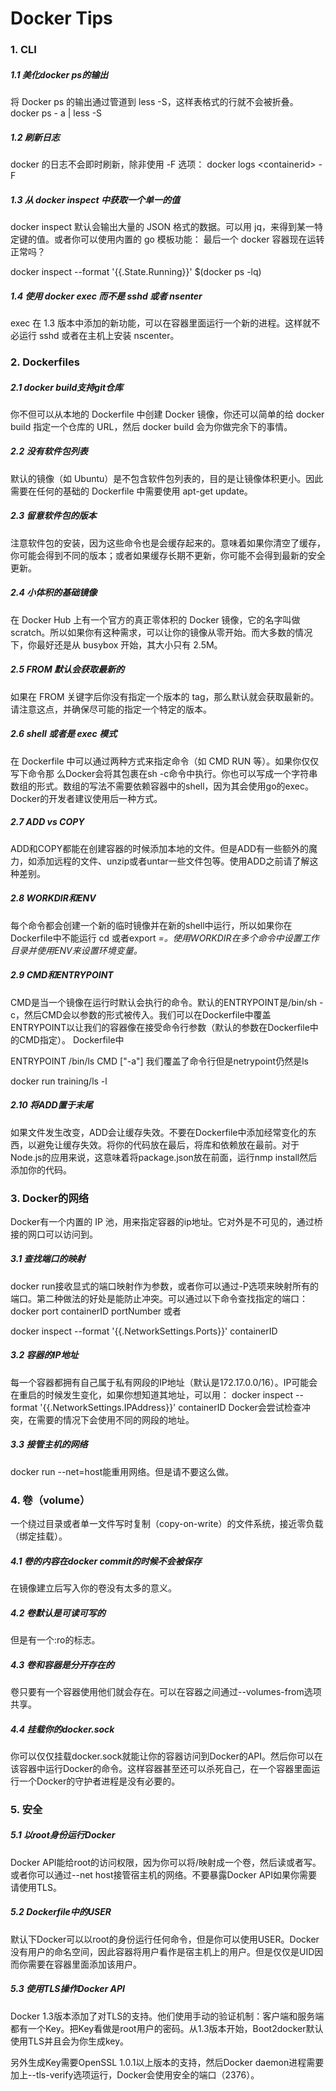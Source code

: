 Docker Tips
===

### 1. CLI

##### 1.1 美化docker ps的输出

将 Docker ps 的输出通过管道到 less -S，这样表格式的行就不会被折叠。
docker ps - a | less -S

##### 1.2 刷新日志

docker 的日志不会即时刷新，除非使用 -F 选项：
docker logs &lt;containerid> -F

##### 1.3 从 docker inspect 中获取一个单一的值

docker inspect 默认会输出大量的 JSON 格式的数据。可以用 jq，来得到某一特定键的值。或者你可以使用内置的 go 模板功能：
最后一个 docker 容器现在运转正常吗？

docker inspect --format '{{.State.Running}}' $(docker ps -lq)

##### 1.4 使用 docker exec 而不是 sshd 或者 nsenter

exec 在 1.3 版本中添加的新功能，可以在容器里面运行一个新的进程。这样就不必运行 sshd 或者在主机上安装 nscenter。

### 2. Dockerfiles

##### 2.1 docker build支持git仓库

你不但可以从本地的 Dockerfile 中创建 Docker 镜像，你还可以简单的给 docker build 指定一个仓库的 URL，然后 docker build 会为你做完余下的事情。

##### 2.2 没有软件包列表

默认的镜像（如 Ubuntu）是不包含软件包列表的，目的是让镜像体积更小。因此需要在任何的基础的 Dockerfile 中需要使用 apt-get update。

##### 2.3 留意软件包的版本

注意软件包的安装，因为这些命令也是会缓存起来的。意味着如果你清空了缓存，你可能会得到不同的版本；或者如果缓存长期不更新，你可能不会得到最新的安全更新。

##### 2.4 小体积的基础镜像

在 Docker Hub 上有一个官方的真正零体积的 Docker 镜像，它的名字叫做 scratch。所以如果你有这种需求，可以让你的镜像从零开始。而大多数的情况下，你最好还是从 busybox 开始，其大小只有 2.5M。

##### 2.5 FROM 默认会获取最新的

如果在 FROM 关键字后你没有指定一个版本的 tag，那么默认就会获取最新的。请注意这点，并确保尽可能的指定一个特定的版本。

##### 2.6 shell 或者是 exec 模式

在 Dockerfile 中可以通过两种方式来指定命令（如 CMD RUN 等）。如果你仅仅写下命令那 么Docker会将其包裹在sh -c命令中执行。你也可以写成一个字符串数组的形式。数组的写法不需要依赖容器中的shell，因为其会使用go的exec。Docker的开发者建议使用后一种方式。

##### 2.7 ADD vs COPY

ADD和COPY都能在创建容器的时候添加本地的文件。但是ADD有一些额外的魔力，如添加远程的文件、unzip或者untar一些文件包等。使用ADD之前请了解这种差别。

##### 2.8 WORKDIR和ENV

每个命令都会创建一个新的临时镜像并在新的shell中运行，所以如果你在Dockerfile中不能运行 cd <directory>或者export <var>=<value>。使用WORKDIR在多个命令中设置工作目录并使用ENV来设置环境变量。

##### 2.9 CMD和ENTRYPOINT

CMD是当一个镜像在运行时默认会执行的命令。默认的ENTRYPOINT是/bin/sh -c，然后CMD会以参数的形式被传入。我们可以在Dockerfile中覆盖ENTRYPOINT以让我们的容器像在接受命令行参数（默认的参数在Dockerfile中的CMD指定）。
Dockerfile中

ENTRYPOINT /bin/ls
CMD ["-a"]
我们覆盖了命令行但是netrypoint仍然是ls

docker run training/ls -l

##### 2.10 将ADD置于末尾

如果文件发生改变，ADD会让缓存失效。不要在Dockerfile中添加经常变化的东西，以避免让缓存失效。将你的代码放在最后，将库和依赖放在最前。对于Node.js的应用来说，这意味着将package.json放在前面，运行nmp install然后添加你的代码。

### 3. Docker的网络

Docker有一个内置的 IP 池，用来指定容器的ip地址。它对外是不可见的，通过桥接的网口可以访问到。

##### 3.1 查找端口的映射

docker run接收显式的端口映射作为参数，或者你可以通过-P选项来映射所有的端口。第二种做法的好处是能防止冲突。可以通过以下命令查找指定的端口：
docker port containerID portNumber
或者

docker inspect --format '{{.NetworkSettings.Ports}}'
containerID

##### 3.2 容器的IP地址

每一个容器都拥有自己属于私有网段的IP地址（默认是172.17.0.0/16）。IP可能会在重启的时候发生变化，如果你想知道其地址，可以用：
docker inspect --format '{{.NetworkSettings.IPAddress}}' containerID
Docker会尝试检查冲突，在需要的情况下会使用不同的网段的地址。

##### 3.3 接管主机的网络

docker run --net=host能重用网络。但是请不要这么做。

### 4. 卷（volume）

一个绕过目录或者单一文件写时复制（copy-on-write）的文件系统，接近零负载（绑定挂载）。

##### 4.1 卷的内容在docker commit的时候不会被保存

在镜像建立后写入你的卷没有太多的意义。

##### 4.2 卷默认是可读可写的

但是有一个:ro的标志。

##### 4.3 卷和容器是分开存在的

卷只要有一个容器使用他们就会存在。可以在容器之间通过--volumes-from选项共享。

##### 4.4 挂载你的docker.sock

你可以仅仅挂载docker.sock就能让你的容器访问到Docker的API。然后你可以在该容器中运行Docker的命令。这样容器甚至还可以杀死自己，在一个容器里面运行一个Docker的守护者进程是没有必要的。

### 5. 安全

##### 5.1 以root身份运行Docker

Docker API能给root的访问权限，因为你可以将/映射成一个卷，然后读或者写。或者你可以通过--net host接管宿主机的网络。不要暴露Docker API如果你需要请使用TLS。

##### 5.2 Dockerfile中的USER

默认下Docker可以以root的身份运行任何命令，但是你可以使用USER。Docker没有用户的命名空间，因此容器将用户看作是宿主机上的用户。但是仅仅是UID因而你需要在容器里面添加该用户。

##### 5.3 使用TLS操作Docker API

Docker 1.3版本添加了对TLS的支持。他们使用手动的验证机制：客户端和服务端都有一个Key。把Key看做是root用户的密码。从1.3版本开始，Boot2docker默认使用TLS并且会为你生成key。

另外生成Key需要OpenSSL 1.0.1以上版本的支持，然后Docker daemon进程需要加上--tls-verify选项运行，Docker会使用安全的端口（2376）。

